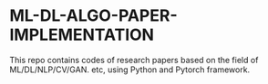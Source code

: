 # ML-DL-ALGO-PAPER-IMPLEMENTATION
This repo contains codes of research papers based on the field of ML/DL/NLP/CV/GAN. etc,  using Python and Pytorch framework.
